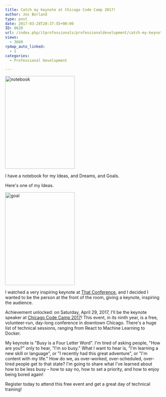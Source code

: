 ```yaml
---
title: Catch my keynote at Chicago Code Camp 2017!
author: Jes Borland
type: post
date: 2017-03-28T20:37:55+00:00
ID: 8628
url: /index.php/itprofessionals/professionaldevelopment/catch-my-keynote-at-chicago-code-camp-2017/
views:
  - 3660
rp4wp_auto_linked:
  - 1
categories:
  - Professional Development

---
```

[<img class="aligncenter size-medium wp-image-8631" src="https://lessthandot.z19.web.core.windows.net/wp-content/uploads/2017/03/Notebook-225x300.jpg" alt="notebook" width="225" height="300" srcset="https://lessthandot.z19.web.core.windows.net/wp-content/uploads/2017/03/Notebook-225x300.jpg 225w, https://lessthandot.z19.web.core.windows.net/wp-content/uploads/2017/03/Notebook-768x1024.jpg 768w, https://lessthandot.z19.web.core.windows.net/wp-content/uploads/2017/03/Notebook.jpg 1512w" sizes="(max-width: 225px) 100vw, 225px" />][1]

I have a notebook for my Ideas, and Dreams, and Goals.

Here's one of my Ideas.

[<img class="aligncenter size-medium wp-image-8632" src="https://lessthandot.z19.web.core.windows.net/wp-content/uploads/2017/03/Goal-225x300.jpg" alt="goal" width="225" height="300" srcset="https://lessthandot.z19.web.core.windows.net/wp-content/uploads/2017/03/Goal-225x300.jpg 225w, https://lessthandot.z19.web.core.windows.net/wp-content/uploads/2017/03/Goal-768x1024.jpg 768w, https://lessthandot.z19.web.core.windows.net/wp-content/uploads/2017/03/Goal.jpg 1512w" sizes="(max-width: 225px) 100vw, 225px" />][2]

I watched a very inspiring keynote at [That Conference][3], and I decided I wanted to be the person at the front of the room, giving a keynote, inspiring the audience.

Achievement unlocked: on Saturday, April 29, 2017, I'll be the keynote speaker at [Chicago Code Camp 2017][4]! This event, in its ninth year, is a free, volunteer-run, day-long conference in downtown Chicago. There's a huge list of technical sessions, ranging from React to Machine Learning to Docker.

My keynote is "Busy is a Four Letter Word". I'm tired of asking people, "How are you?" only to hear, "I'm so busy." What I want to hear is, "I'm learning a new skill or language", or "I recently had this great adventure", or "I'm content with my life." How do we, as over-worked, over-scheduled, over-tired people get to that state? I'm going to share what I've learned about how to be less busy – how to say no, how to set a priority, and how to enjoy being bored again!

Register today to attend this free event and get a great day of technical training!

 [1]: https://lessthandot.z19.web.core.windows.net/wp-content/uploads/2017/03/Notebook.jpg
 [2]: https://lessthandot.z19.web.core.windows.net/wp-content/uploads/2017/03/Goal.jpg
 [3]: https://www.thatconference.com/
 [4]: https://www.chicagocodecamp.com/